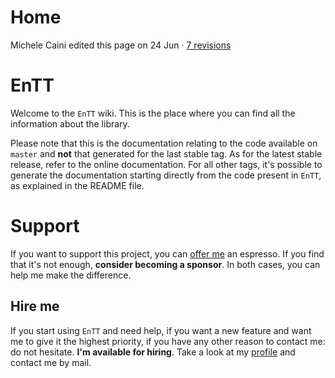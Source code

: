 # Home



Michele Caini edited this page on 24 Jun · [7 revisions](https://github.com/skypjack/entt/wiki/Home/_history)

# EnTT

Welcome to the `EnTT` wiki. This is the place where you can find all the information about the library.

Please note that this is the documentation relating to the code available on `master` and **not** that generated for the last stable tag.
As for the latest stable release, refer to the online documentation. For all other tags, it's possible to generate the documentation starting directly from the code present in `EnTT`, as explained in the README file.

# Support

If you want to support this project, you can [offer me](https://www.paypal.me/skypjack) an espresso.
If you find that it's not enough, **consider becoming a sponsor**.
In both cases, you can help me make the difference.

## Hire me

If you start using `EnTT` and need help, if you want a new feature and want me to give it the highest priority, if you have any other reason to contact me: do not hesitate.
**I'm available for hiring**. Take a look at my [profile](https://github.com/skypjack) and contact me by mail.